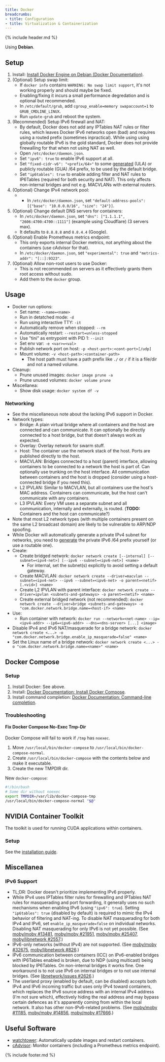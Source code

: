 ```yaml
---
title: Docker
breadcrumbs:
- title: Configuration
- title: Virtualization & Containerization
---
```

{% include header.md %}

Using **Debian**.

## Setup

1. Install: [Install Docker Engine on Debian (Docker Documentation)](https://docs.docker.com/engine/install/debian/).
1. (Optional) Setup swap limit:
    - If `docker info` contains `WARNING: No swap limit support`, it's not working properly and should maybe be fixed.
    - Enabling/fixing it incurs a small performance degredation and is optional but recommended.
    - In `/etc/default/grub`, add `cgroup_enable=memory swapaccount=1` to `GRUB_CMDLINE_LINUX`.
    - Run `update-grub` and reboot the system.
1. (Recommended) Setup IPv6 firewall and NAT:
    - By default, Docker does not add any IPTables NAT rules or filter rules, which leaves Docker IPv6 networks open (bad) and requires using a routed prefix (sometimes inpractical). While using using globally routable IPv6 is the gold standard, Docker does not provide firewalling for that when not using NAT as well.
    - Open `/etc/docker/daemon.json`.
    - Set `"ipv6": true` to enable IPv6 support at all.
    - Set `"fixed-cidr-v6": "<prefix/64>"` to some [generated](https://simpledns.plus/private-ipv6) (ULA) or publicly routable (GUA) /64 prefix, to be used by the default bridge.
    - Set `"ip6tables": true` to enable adding filter and NAT rules to IP6Tables (required for both security and NAT). This only affects non-internal bridges and not e.g. MACVLANs with external routers.
1. (Optional) Change IPv4 network pool:
    - - In `/etc/docker/daemon.json`, set `"default-address-pools": [{"base": "10.0.0.0/16", "size": "24"}]`.
1. (Optional) Change default DNS servers for containers:
    - In `/etc/docker/daemon.json`, set `"dns": ["1.1.1.1", "2606:4700:4700::1111"]` (example using Cloudflare) (3 servers max).
    - It defaults to `8.8.8.8` and `8.8.4.4` (Google).
1. (Optional) Enable Prometheus metrics endpoint:
    - This only exports internal Docker metrics, not anything about the containers (use cAdvisor for that).
    - In `/etc/docker/daemon.json`, set `"experimental": true` and `"metrics-addr": "[::]:9323"`.
1. (Optional) Allow non-root users to use Docker:
    - This is not recommended on servers as it effectively grants them root access without sudo.
    - Add them to the `docker` group.

## Usage

- Docker run options:
    - Set name: `--name=<name>`
    - Run in detatched mode: `-d`
    - Run using interactive TTY: `-it`
    - Automatically remove when stopped: `--rm`
    - Automatically restart: `--restart=unless-stopped`
    - Use "tini" as entrypoint with PID 1: `--init`
    - Set env var: `-e <var>=<val>`
    - Publish network port on host: `-p <host-port>:<cont-port>[/udp]`
    - Mount volume: `-v <host-path>:<container-path>`
        - The host path must have a path prefix like `./` or `/` if it is a file/dir and not a named volume.
- Cleanup:
    - Prune unused images: `docker image prune -a`
    - Prune unused volumes: `docker volume prune`
- Miscellanea:
    - Show disk usage: `docker system df -v`

### Networking

- See the miscellaneous note about the lacking IPv6 support in Docker.
- Network types:
    - Bridge: A plain virtual bridge where all containers and the host are connected and can communicate. It can optionally be directly connected to a host bridge, but that doesn't always work as expected.
    - Overlay: Overlay network for swarm stuff.
    - Host: The container use the network stack of the host. Ports are published directly to the host.
    - MACVLAN: Bridges connected to a host (parent) interface, allowing containers to be connected to a network the host is part of. Can optionally use trunking on the host interface. All communication between containers and the host is dropped (consider using a host-connected bridge if you need this).
    - L2 IPVLAN: Similar to MACVLAN, but all containers use the host's MAC address. Containers can communicate, but the host can't communicate with any containers.
    - L3 IPVLAN: Every VM uses a separate subnet and all communication, internally and externally, is routed. (**TODO:** Containers and the host can communicate?)
- Note that most L2 network types (with multiple containers present on the same L2 broadcast domain) are likely to be vulnerable to ARP/NDP spoofing.
- While Docker will automatically generate a private IPv4 subnet for networks, you need to [generate](https://simpledns.plus/private-ipv6) the private IPv6 /64 prefix yourself (or use a routable one).
- Create:
    - Create bridged network: `docker network create [--internal] [--subnet=<ipv4-net>] [--ipv6 --subnet=<ipv6-net>] <name>`
        - For internal, set the subnet(s) explicitly to avoid setting a default gateway.
    - Create MACVLAN: `docker network create --driver=macvlan --subnet=<ipv4-net> --ipv6 --subnet=<ipv6-net> -o parent=<netif>[.<vid>] <name>`
    - Create L2 IPVLAN with parent interface: `docker network create --driver=ipvlan <subnets-and-gateways> -o parent=<netif> <name>`
    - Create external bridged network (not recommended): `docker network create --driver=bridge <subnets-and-gateways> -o "com.docker.network.bridge.name=<host-if> <name>`
- Use:
    - Run container with network: `docker run --network=<net-name> --ip=<ipv4-addr> --ip6=<ipv6-addr> --dns=<dns-server> [...] <image>`
- Disable IPv4 and IPv6 NAT/masquerade for a bridge network: `docker network create <...> -o "com.docker.network.bridge.enable_ip_masquerade=false" <name>`
- Set the Linux name of a bridge network: `docker network create <...> -o "com.docker.network.bridge.name=<name>" <name>`

## Docker Compose

### Setup

1. Install Docker: See above.
1. Install: [Docker Documentation: Install Docker Compose](https://docs.docker.com/compose/install/).
1. Install command completion: [Docker Documentation: Command-line completion](https://docs.docker.com/compose/completion/).

### Troubleshooting

#### Fix Docker Compose No-Exec Tmp-Dir

Docker Compose will fail to work if `/tmp` has `noexec`.

1. Move `/usr/local/bin/docker-compose` to `/usr/local/bin/docker-compose-normal`.
1. Create `/usr/local/bin/docker-compose` with the contents below and make it executable.
1. Create the new TMPDIR dir.

New `docker-compose`:

```sh
#!/bin/bash
# Some dir without noexec
export TMPDIR=/var/lib/docker-compose-tmp
/usr/local/bin/docker-compose-normal "$@"
```

## NVIDIA Container Toolkit

The toolkit is used for running CUDA applications within containers.

### Setup

See the [installation guide](https://docs.nvidia.com/datacenter/cloud-native/container-toolkit/install-guide.html#docker).

## Miscellanea

### IPv6 Support

- TL;DR: Docker doesn't prioritize implementing IPv6 properly.
- While IPv4 uses IPTables filter rules for firewalling and IPTables NAT rules for masquerading and port forwarding, it generally uses no such mechanisms when enabling IPv6 (using `"ipv6": true`). Setting `"ip6tables": true` (disabled by default) is required to mimic the IPv4 behavior of filtering and NAT-ing. To disable NAT masquerading for both IPv4 and IPv6, set `enable_ip_masquerade=false` on individual networks. Disabling NAT masquerading for only IPv6 is not yet possible. (See [moby/moby #13481](https://github.com/moby/moby/issues/13481), [moby/moby #21951](https://github.com/moby/moby/issues/21951), [moby/moby #25407](https://github.com/moby/moby/issues/25407), [moby/libnetwork #2557](https://github.com/moby/libnetwork/issues/2557).)
- IPv6-only networks (without IPv4) are not supported. (See [moby/moby #32675](https://github.com/moby/moby/issues/32675), [moby/libnetwork #826](https://github.com/moby/libnetwork/pull/826).)
- IPv6 communication between containers (ICC) on IPv6-enabled bridges with IP6Tables enabled is broken, due to NDP (using multicast) being blocked by IP6Tables. On non-internal bridges it works fine. One workaround is to not use IPv6 on internal bridges or to not use internal bridges. (See [libnetwork/issues #2626](https://github.com/moby/libnetwork/issues/2626).)
- The userland proxy (enabled by default, can be disabled) accepts both IPv4 and IPv6 incoming traffic but uses only IPv4 toward containers, which replaces the IPv6 source address with an internal IPv4 address (I'm not sure which), effectively hiding the real address and may bypass certain defences as it's apparently coming from within the local network. It also has other non-IPv6-related problems. (See [moby/moby #11185](https://github.com/moby/moby/issues/11185), [moby/moby #14856](https://github.com/moby/moby/issues/14856), [moby/moby #17666](https://github.com/moby/moby/issues/17666).)

## Useful Software

- [watchtower](https://github.com/containrrr/watchtower): Automatically update images and restart containers.
- [cAdvisor](https://github.com/google/cadvisor): Monitor containers (including a Prometheus metrics endpoint).

{% include footer.md %}
